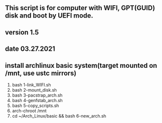 ## This script is for computer with WIFI, GPT(GUID) disk and boot by UEFI mode.
## version 1.5
## date 03.27.2021
## install archlinux basic system(target mounted on /mnt, use ustc mirrors)

1. bash 1-link_WIFI.sh
2. bash 2-mount_disk.sh
3. bash 3-pacstrap_arch.sh
4. bash 4-genfstab_arch.sh
5. bash 5-copy_scripts.sh
6. arch-chroot /mnt
7. cd ~/Arch_Linux/basic && bash 6-new_arch.sh
